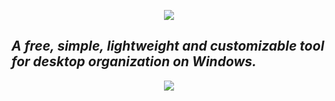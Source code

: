 <p align="center">
  <img src="https://downloads.portals-app.com/images%2Fportals_biglogo_text-as-path_white.svg?alt=media" />
</p>

## _A free, simple, lightweight and customizable tool for desktop organization on Windows._

<p align="center">
  <a href="https://portals-app.com">
    <img src="https://dabuttonfactory.com/button.png?t=Get+Portals&f=Roboto-Bold&ts=26&tc=fff&hp=45&vp=20&c=11&bgt=unicolored&bgc=f90" />
  </a>
</p>
